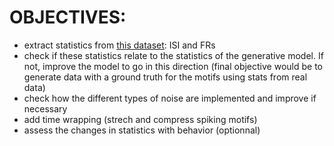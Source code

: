 # OBJECTIVES: 
- extract statistics from [this dataset](https://datadryad.org/dataset/doi:10.5061/dryad.ksn02v76h#usage): ISI and FRs
- check if these statistics relate to the statistics of the generative model. If not, improve the model to go in this direction (final objective would be to generate data with a ground truth for the motifs using stats from real data)
- check how the different types of noise are implemented and improve if necessary
- add time wrapping (strech and compress spiking motifs)
- assess the changes in statistics with behavior (optionnal)
